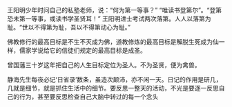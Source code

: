 王阳明少年时问自己的私塾老师，说：“何为第一等事？”
“唯读书登第尔”。“登第恐未第一等事，或读书学圣贤耳！”
王阳明进士考试两次落第。人人以落第为耻。“世以不得第为耻，吾以不得第动心为耻。”

佛教修行的最高目标是不生不灭成为佛，道教修炼的最高目标是解脱生死成为仙一样，儒家学说给它的信徒们规定的最高目标是成圣。

曾国藩三十岁这年把自己的人生目标定位为圣人。不为圣贤，便为禽兽。

静海先生每夜必记‘日省录’数条，虽造次颠沛，亦不闲一天。日记的作用是研几，几就是细节，就是抓住生活中的细节。要反思一整天的活动，不光是要逐一反思自己的行为，甚至要反思检查自己大脑中转过的每一个念头

